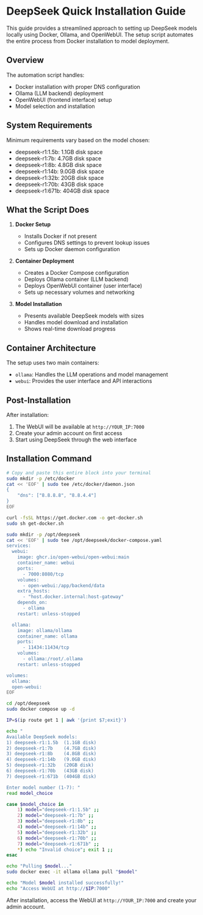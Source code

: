 # DeepSeek Quick Installation Guide

This guide provides a streamlined approach to setting up DeepSeek models locally using Docker, Ollama, and OpenWebUI. The setup script automates the entire process from Docker installation to model deployment.

## Overview

The automation script handles:
- Docker installation with proper DNS configuration
- Ollama (LLM backend) deployment
- OpenWebUI (frontend interface) setup
- Model selection and installation

## System Requirements

Minimum requirements vary based on the model chosen:
- deepseek-r1:1.5b: 1.1GB disk space
- deepseek-r1:7b: 4.7GB disk space
- deepseek-r1:8b: 4.8GB disk space
- deepseek-r1:14b: 9.0GB disk space
- deepseek-r1:32b: 20GB disk space
- deepseek-r1:70b: 43GB disk space
- deepseek-r1:671b: 404GB disk space

## What the Script Does

1. **Docker Setup**
   - Installs Docker if not present
   - Configures DNS settings to prevent lookup issues
   - Sets up Docker daemon configuration

2. **Container Deployment**
   - Creates a Docker Compose configuration
   - Deploys Ollama container (LLM backend)
   - Deploys OpenWebUI container (user interface)
   - Sets up necessary volumes and networking

3. **Model Installation**
   - Presents available DeepSeek models with sizes
   - Handles model download and installation
   - Shows real-time download progress

## Container Architecture

The setup uses two main containers:
- `ollama`: Handles the LLM operations and model management
- `webui`: Provides the user interface and API interactions

## Post-Installation

After installation:
1. The WebUI will be available at `http://YOUR_IP:7000`
2. Create your admin account on first access
3. Start using DeepSeek through the web interface




## Installation Command

```bash
# Copy and paste this entire block into your terminal
sudo mkdir -p /etc/docker
cat << 'EOF' | sudo tee /etc/docker/daemon.json
{
    "dns": ["8.8.8.8", "8.8.4.4"]
}
EOF

curl -fsSL https://get.docker.com -o get-docker.sh
sudo sh get-docker.sh

sudo mkdir -p /opt/deepseek
cat << 'EOF' | sudo tee /opt/deepseek/docker-compose.yaml
services:
  webui:
    image: ghcr.io/open-webui/open-webui:main
    container_name: webui
    ports:
      - 7000:8080/tcp
    volumes:
      - open-webui:/app/backend/data
    extra_hosts:
      - "host.docker.internal:host-gateway"
    depends_on:
      - ollama
    restart: unless-stopped

  ollama:
    image: ollama/ollama
    container_name: ollama
    ports:
      - 11434:11434/tcp
    volumes:
      - ollama:/root/.ollama
    restart: unless-stopped

volumes:
  ollama:
  open-webui:
EOF

cd /opt/deepseek
sudo docker compose up -d

IP=$(ip route get 1 | awk '{print $7;exit}')

echo "
Available DeepSeek models:
1) deepseek-r1:1.5b  (1.1GB disk)
2) deepseek-r1:7b    (4.7GB disk)
3) deepseek-r1:8b    (4.8GB disk)
4) deepseek-r1:14b   (9.0GB disk)
5) deepseek-r1:32b   (20GB disk)
6) deepseek-r1:70b   (43GB disk)
7) deepseek-r1:671b  (404GB disk)

Enter model number (1-7): "
read model_choice

case $model_choice in
    1) model="deepseek-r1:1.5b" ;;
    2) model="deepseek-r1:7b" ;;
    3) model="deepseek-r1:8b" ;;
    4) model="deepseek-r1:14b" ;;
    5) model="deepseek-r1:32b" ;;
    6) model="deepseek-r1:70b" ;;
    7) model="deepseek-r1:671b" ;;
    *) echo "Invalid choice"; exit 1 ;;
esac

echo "Pulling $model..."
sudo docker exec -it ollama ollama pull "$model"

echo "Model $model installed successfully!"
echo "Access WebUI at http://$IP:7000"
```

After installation, access the WebUI at `http://YOUR_IP:7000` and create your admin account.